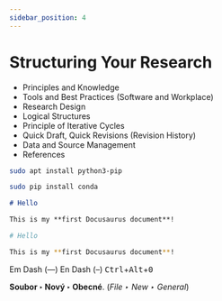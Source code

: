 ```yaml
---
sidebar_position: 4
---
```


# Structuring Your Research

- Principles and Knowledge
- Tools and Best Practices (Software and Workplace)
- Research Design
- Logical Structures
- Principle of Iterative Cycles
- Quick Draft, Quick Revisions (Revision History)
- Data and Source Management
- References

```bash
sudo apt install python3-pip
```

```bash
sudo pip install conda
```

```md title="docs/hello.md"
# Hello

This is my **first Docusaurus document**!
```

```bash
# Hello

This is my **first Docusaurus document**!
```

Em Dash (—) En Dash (–)
<kbd>Ctrl</kbd>+<kbd>Alt</kbd>+<kbd>0</kbd>

**Soubor ‣ Nový ‣ Obecné**. (*File ‣ New ‣ General*)
